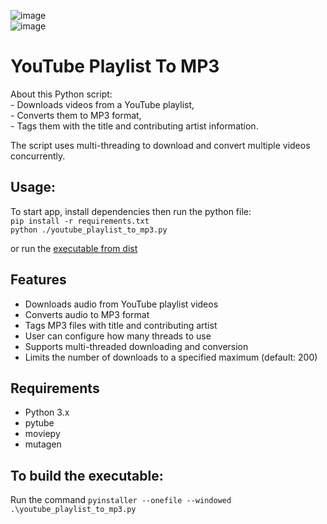 ![image](https://github.com/riazhassan1979/youtube-playlist-to-mp3/assets/30632644/5c9162fd-7899-47e1-bf25-1c5537dc43e6)    
![image](https://github.com/riazhassan1979/youtube-playlist-to-mp3/assets/30632644/4d91f48d-38e2-444b-b116-db7368e35a48)  


  
# YouTube Playlist To MP3 

About this Python script:  
    - Downloads videos from a YouTube playlist,  
    - Converts them to MP3 format,  
    - Tags them with the title and contributing artist information.  
  
The script uses multi-threading to download and convert multiple videos concurrently.  
  
## Usage:  
  
To start app, install dependencies then run the python file:  
    ```pip install -r requirements.txt```  
    ```python ./youtube_playlist_to_mp3.py```    
  
or run the [executable from dist](dist/youtube_playlist_to_mp3.zip)  
  
## Features  
  
- Downloads audio from YouTube playlist videos  
- Converts audio to MP3 format
- Tags MP3 files with title and contributing artist
- User can configure how many threads to use
- Supports multi-threaded downloading and conversion
- Limits the number of downloads to a specified maximum (default: 200)


## Requirements

- Python 3.x
- pytube
- moviepy
- mutagen

## To build the executable:
Run the command ```pyinstaller --onefile --windowed .\youtube_playlist_to_mp3.py```
